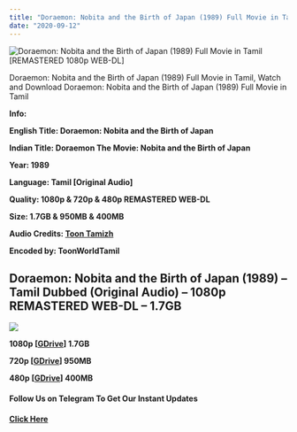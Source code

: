 ```yaml
---
title: "Doraemon: Nobita and the Birth of Japan (1989) Full Movie in Tamil [REMASTERED 1080p WEB-DL]"
date: "2020-09-12"
---
```


![Doraemon: Nobita and the Birth of Japan (1989) Full Movie in Tamil [REMASTERED 1080p WEB-DL]](https://extraimage.com/images/2020/09/12/81044904-800x450.jpg)

Doraemon: Nobita and the Birth of Japan (1989) Full Movie in Tamil, Watch and Download Doraemon: Nobita and the Birth of Japan (1989) Full Movie in Tamil

**Info:**

**English Title: Doraemon: Nobita and the Birth of Japan**

**Indian Title: Doraemon The Movie: Nobita and the Birth of Japan**

**Year: 1989**

**Language: Tamil \[Original Audio\]**

**Quality: 1080p & 720p & 480p REMASTERED WEB-DL**

**Size: 1.7GB & 950MB & 400MB**

**Audio Credits: [Toon Tamizh](https://toontamizh.com/)**

**Encoded by: ToonWorldTamil**

## **Doraemon: Nobita and the Birth of Japan** (1989) – Tamil Dubbed (Original Audio) – 1080p REMASTERED WEB-DL – 1.7GB

![](https://extraimage.com/images/2020/09/12/poster-780.jpg)

**1080p \[[GDrive](https://gplinks.co/eNhulS)\] 1.7GB**

**720p \[[GDrive](https://gplinks.co/87AMp0)\] 950MB**

**480p \[[GDrive](https://gplinks.co/en9ZX)\] 400MB**

#### **Follow Us on Telegram To Get Our Instant Updates**

#### **[Click Here](https://t.me/joinchat/AAAAAEDdWfKBosrNxtfy-Q)**
